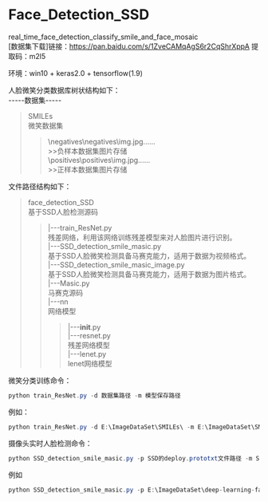 # Face_Detection_SSD<br>
real_time_face_detection_classify_smile_and_face_mosaic<br>
[数据集下载]链接：https://pan.baidu.com/s/1ZveCAMqAgS6r2CqShrXppA 
提取码：m2l5
<br>

环境：win10 + keras2.0 + tensorflow(1.9)


人脸微笑分类数据库树状结构如下：<br>
-----数据集----- <br>
>SMILEs<br>     微笑数据集<br>
>>\negatives\negatives\img.jpg......<br>     >>负样本数据集图片存储<br>
>>\positives\positives\img.jpg......<br>     >>正样本数据集图片存储<br>

文件路径结构如下：<br>
>face_detection_SSD<br>         基于SSD人脸检测源码<br>
>>|---train_ResNet.py<br>       残差网络，利用该网络训练残差模型来对人脸图片进行识别。<br>
>>|---SSD_detection_smile_masic.py<br>    基于SSD人脸微笑检测具备马赛克能力，适用于数据为视频格式。<br>
>>|---SSD_detection_smile_masic_image.py<br> 基于SSD人脸微笑检测具备马赛克能力，适用于数据为图片格式。<br>
>>|---Masic.py<br>   马赛克源码<br>
>>|---nn<br>      网络模型<br>
>>>|---__init__.py<br>
>>>|---resnet.py<br>   残差网络模型<br>
>>>|---lenet.py<br>    lenet网络模型<br>

微笑分类训练命令：<br>
```java
python train_ResNet.py -d 数据集路径 -m 模型保存路径   
```
例如：<br>
```java
python train_ResNet.py -d E:\ImageDataSet\SMILEs\ -m E:\ImageDataSet\SMILEs\resnet.hdf5 
```
摄像头实时人脸检测命令：<br>
```java
python SSD_detection_smile_masic.py -p SSD的deploy.prototxt文件路径 -m SSD模型路径 -cm 微笑分类器模型路径
```
例如<br>
```java
python SSD_detection_smile_masic.py -p E:\ImageDataSet\deep-learning-face-detection\deep-learning-face-detection\deploy.prototxt.txt -m E:\ImageDataSet\deep-learning-face-detection\deep-learning-face-detection\res10_300x300_ssd_iter_140000.caffemodel -cm E:\ImageDataSet\SMILEs\resnet.hdf5
```
